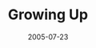 ---
layout: message
category: message
series: "Special Effects"
title: "Growing Up"
date: 2005-07-23
message_id: 110
---